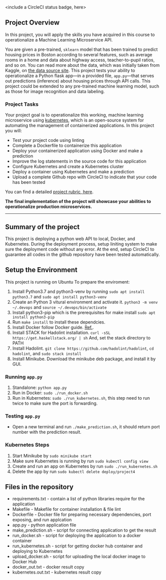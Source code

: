 <include a CircleCI status badge, here>

## Project Overview

In this project, you will apply the skills you have acquired in this course to operationalize a Machine Learning Microservice API. 

You are given a pre-trained, `sklearn` model that has been trained to predict housing prices in Boston according to several features, such as average rooms in a home and data about highway access, teacher-to-pupil ratios, and so on. You can read more about the data, which was initially taken from Kaggle, on [the data source site](https://www.kaggle.com/c/boston-housing). This project tests your ability to operationalize a Python flask app—in a provided file, `app.py`—that serves out predictions (inference) about housing prices through API calls. This project could be extended to any pre-trained machine learning model, such as those for image recognition and data labeling.

### Project Tasks

Your project goal is to operationalize this working, machine learning microservice using [kubernetes](https://kubernetes.io/), which is an open-source system for automating the management of containerized applications. In this project you will:
* Test your project code using linting
* Complete a Dockerfile to containerize this application
* Deploy your containerized application using Docker and make a prediction
* Improve the log statements in the source code for this application
* Configure Kubernetes and create a Kubernetes cluster
* Deploy a container using Kubernetes and make a prediction
* Upload a complete Github repo with CircleCI to indicate that your code has been tested

You can find a detailed [project rubric, here](https://review.udacity.com/#!/rubrics/2576/view).

**The final implementation of the project will showcase your abilities to operationalize production microservices.**

---
## Summary of the project
This project is deploying a python web API to local, Docker, and Kubernetes. During the deployment process, setup liniting system to make sure the deployment code without any error. At the end, setup CircleCI to guarantee all codes in the github repository have been tested automatically.

## Setup the Environment 
This project is running on Ubuntu
To prepare the enviroment:
1. Install Python3.7 and python3-venv by running `sudo apt install python3.7` and `sudo apt install python3-venv`
2. Create an Python 3 vitural environment and activate it.  `python3 -m venv ~/.devops` and `source ~/.devops/bin/activate`
3. Install python3-pip which is the prerequisites for make install `sudo apt install python3-pip`
4. Run `make install` to install these dependcies.
5. Install Docker follow Docker guide. [Ref.](https://docs.docker.com/v17.12/install/linux/docker-ce/ubuntu/#install-docker-ce).
6. Install STACK for Hadolint installation. `curl -sSL https://get.haskellstack.org/ | sh` And, set the stack directory to PATH
7. Install Hadolint. `git clone https://github.com/hadolint/hadolint`, `cd hadolint`, and `sudo stack install`
8. Install Minikube. Download the minikube deb package, and install it by GUI.


### Running `app.py`

1. Standalone:  `python app.py`
2. Run in Docker:  `sudo ./run_docker.sh`
3. Run in Kubernetes:  `sudo ./run_kubernetes.sh`, this step need to run twice to make sure the port is forwarding.

### Testing `app.py`

* Open a new terminal and run `./make_prediction.sh`, it should return port number with the prediction result.

### Kubernetes Steps

1. Start Minikube by `sudo minikube start`
2. Make sure Kubernetes is running by run `sudo kubectl config view`
3. Create and run an app on Kubernetes by run `sudo ./run_kubernetes.sh`
4. Delete the app by run `sudo kubectl delete deploy/project4`

## Files in the repository

* requirements.txt - contain a list of python libraries require for the application
* Makefile - Makefile for container installation & file lint
* Dockerfile - Docker file for preparing necessary dependencies, port exposing, and run applcation
* app.py - python application file
* make_prediction.sh - script for connecting application to get the result
* run_docker.sh - script for deploying the application to a docker container
* run_kubernetes.sh - script for getting docker hub container and deploying to Kubernetes
* upload_docker.sh - script for uploading the local docker image to Docker Hub
* docker_out.txt - docker result copy
* kubernetes.out.txt - kubernetes result copy
